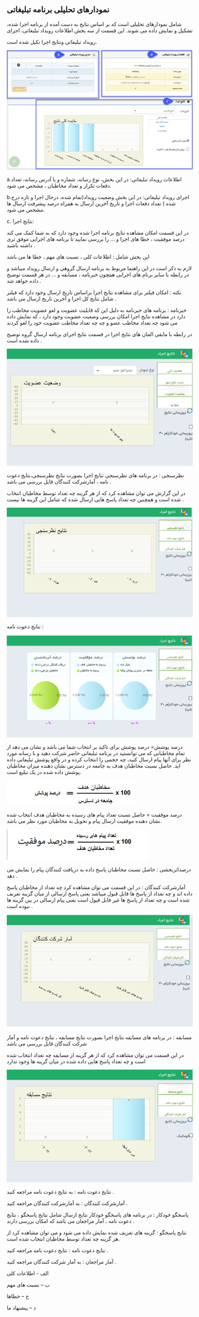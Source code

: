 ﻿## نمودارهای تحلیلی برنامه تبلیغاتی

شامل نمودارهای تحلیلی است که بر اساس نتایج به دست آمده از برنامه اجرا شده، تشکیل و نمایش داده می شوند. این قسمت از سه بخش اطلاعات رویداد تبلیغاتی، اجرای

رویداد تبلیغاتی ونتایج اجرا تکیل شده است.

![](kampein1.png)

a.اطلاعات رویداد تبلیغاتی: در این بخش، نوع رسانه، شماره و یا آدرس رسانه، تعداد دفعات تکرار و تعداد مخاطبان ، مشخص می شود.

b.اجرای رویداد تبلیغاتی: در این بخش وضعیت رویداد(تمام شده، درحال اجرا و تازه درج شده ) تعداد دفعات اجرا و تاریخ آخرین ارسال به همراه درصد پیشرفت ارسال ها مشخص می شود.

 c. نتایج اجرا:  

در این قسمت امکان مشاهده نتایج برنامه اجرا شده وجود دارد که به شما کمک می کند درصد موفقیت ، خطا های اجرا و ... را بررسی نمایید تا برنامه های اجرایی موفق تری داشته باشید .

این بخش شامل : اطلاعات کلی ، نسبت های مهم ، خطا ها می باشد

لازم به ذکر است در این راهنما مربوط به برنامه ارسال گروهی و ارسال رویداد میباشد و در رابطه با سایر برنام های اجرایی همچون خبرنامه ، مسابقه و ... در هر قسمت توضیح داده خواهد شد .

نکته : امکان فیلتر برای مشاهده نتایج اجرا براساس تاریخ ارسال وجود دارد که فیلتر شامل نتایج کل اجرا و آخرین تاریخ ارسال می باشد .

خبرنامه : برنامه های خبرنامه به دلیل این که قابلیت عضویت و لغو عضویت مخاطب را دارد در  مشاهده نتایج اجرا امکان بررسی وضعیت عضویت وجود دارد ، که نمایش داده می شود چه تعداد مخاطب عضو و چه چه تعداد مخاطب عضویت خود را لغو کردند

در رابطه با مابقی المان های نتایج اجرا در قسمت نتایج اجرای برنامه ارسال گروه توضیح داده شده است .

![](25.png)

نظرسنجی : در برنامه های نظرسنجی نتایج اجرا بصورت نتایج نظرسنجی،نتایج دعوت نامه ، آمارشرکت کنندگان قابل بررسی می باشد .

  در این گزارش می توان مشاهده کرد که از  هر گزینه چه تعداد توسط مخاطبان انتخاب شده است و همچنین چه تعداد پاسخ هایی ارسال شده که شامل این گزینه ها نیست .
  
  ![](26.png)
  
  نتایج دعوت نامه :

![](27.png)

درصد پوشش= درصد پوشش برای تاکید بر انتخاب شما می باشد و نشان می دهد از تمام مخاطبانی که می توانستید در برنامه تبلیغاتی حاضر شرکت دهید و با رسانه مورد نظر برای آنها پیام ارسال کنید، چه حجمی را انتخاب کرده و در واقع پوشش تبلیغاتی داده اید. حاصل نسبت مخاطبان هدف  به جامعه در دسترس  نشان دهنده میزان مخاطبان پوشش داده شده در یک تبلیغ است.

![](28.jpg)

درصد موفقیت = حاصل نسبت تعداد پیام های رسیده به مخاطبان هدف انتخاب شده نشان دهنده موفقیت ارسال پیام و تحویل به مخاطبان مورد نظر می باشد.


![](29.png)

درصداثربخشی : حاصل نسبت مخاطبان پاسخ داده به دریافت کنندگان پیام را نمایش می دهد .

آمارشرکت کنندگان : در این قسمت می توان مشاهده کرد چه تعداد از مخاطبان پاسخ داده اند و چه تعداد از پاسخ ها قابل قبول میباشد یعنی پاسخ ارسالی از میان گزینه تعریف شده است  و چه تعداد از پاسخ ها غیر قابل قبول است یعنی پیام ارسالی در بین گزینه ها نبوده است .

![](30.png)

مسابقه :  در برنامه های مسابقه نتایج اجرا بصورت نتایج مسابقه ، نتایج دعوت نامه و آمار شرکت کنندگان قابل بررسی می باشد

 در این قسمت می توان مشاهده کرد که از هر گزینه از مسابقه چه تعداد انتخاب شده است و چه تعداد پاسخ هایی  داده شده در میان گزینه ها وجود ندارد
 
 ![](31.png)
 
 
 نتایج دعوت نامه : به نتایج دعوت نامه مراجعه کنید . 

آمارشرکت کنندگان : به آمارشرکت کنندگان مراجعه کنید .


پاسخگو خودکار : در برنامه های پاسخگو خودکار نتایج ارسال شامل  نتایج پاسخگو ، نتایج دعوت نامه ، آمار مراجعان می باشد که امکان بررسی دارند .

نتایج پاسخگو : گزینه های تعریف شده نمایش  داده می شود و می توان مشاهده کرد از هر گزینه چه تعداد توسط مخاطبان انتخاب شده است.

نتایج دعوت نامه :  نتایج دعوت نامه مراجعه کنید  .

آمار مراجعان :  به آمار شرکت کنندگان مراجعه کنید .


الف - اطلاعات کلی   

ب – نسبت های مهم

ج – خطاها

د – پیشنهاد ما


